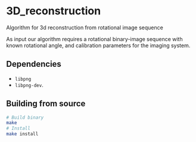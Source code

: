 # 3D_reconstruction
Algorithm for 3d reconstruction from rotational image sequence

As input our algorithm requires a rotational binary-image sequence with known rotational angle, and calibration parameters for the imaging system.

## Dependencies

* `libpng`
* `libpng-dev`.

## Building from source

```bash
# Build binary
make
# Install
make install
```